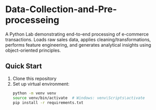 # Data-Collection-and-Pre-processeing
A Python Lab demonstrating end-to-end processing of e-commerce transactions. Loads raw sales data, applies cleaning/transformations, performs feature engineering, and generates analytical insights using object-oriented principles.

## Quick Start

1. Clone this repository
2. Set up virtual environment:
   ```bash
   python -m venv venv
   source venv/bin/activate  # Windows: venv\Scripts\activate
   pip install -r requirements.txt

